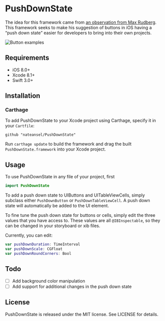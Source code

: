 # PushDownState
The idea for this framework came from [an observation from Max Rudberg](http://blog.maxrudberg.com/post/156814328513/ios-stiffness-the-neglected-touch-down-state). This framework seeks to make his suggestion of buttons in iOS having a “push down state” easier for developers to bring into their own projects.

![Button examples](https://images.typed.com/6ca9aec7-2259-4520-ab88-6bab49470f20/buttons.gif)

## Requirements

- iOS 8.0+
- Xcode 8.1+
- Swift 3.0+

## Installation

### Carthage
To add PushDownState to your Xcode project using Carthage, specify it in your `Cartfile`:

```ogdl
github "nateansel/PushDownState"
```

Run `carthage update` to build the framework and drag the built `PushDownState.framework` into your Xcode project.

## Usage
To use PushDownState in any file of your project, first

```swift
import PushDownState
```

To add a push down state to UIButtons and UITableViewCells, simply subclass either `PushDownButton` or `PushDownTableViewCell`. A push down state will automatically be added to the UI element.

To fine tune the push down state for buttons or cells, simply edit the three values that you have access to. These values are all `@IBInspectable`, so they can be changed in your storyboard or xib files.

Currently, you can edit:

```swift
var pushDownDuration: TimeInterval
var pushDownScale: CGFloat
var pushDownRoundCorners: Bool
```

## Todo

- [ ] Add background color manipulation
- [ ] Add support for additional changes in the push down state

## License

PushDownState is released under the MIT license. See LICENSE for details.
